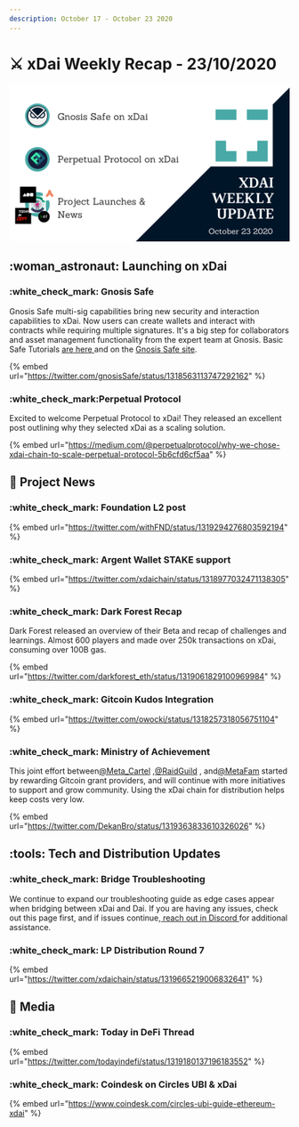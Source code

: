 ```yaml
---
description: October 17 - October 23 2020
---
```


# ⚔️ xDai Weekly Recap - 23/10/2020

![Gnosis Safe \* Perpetual Protocol \* Argent \* Foundation \* Dark Forest \* Gitcoin +++ ](<../../../../.gitbook/assets/Green and Black Modern Sales Marketing Presentation (16).png>)

## :woman\_astronaut: Launching on xDai

### :white\_check\_mark: Gnosis Safe

Gnosis Safe multi-sig capabilities bring new security and interaction capabilities to xDai. Now users can create wallets and interact with contracts while requiring multiple signatures. It's a big step for collaborators and asset management functionality from the expert team at Gnosis. Basic Safe Tutorials [are here ](../../../project-spotlights/gnosis/gnosis-safe.md)and on the [Gnosis Safe site](https://help.gnosis-safe.io/en/).

{% embed url="https://twitter.com/gnosisSafe/status/1318563113747292162" %}

### :white\_check\_mark:Perpetual Protocol

Excited to welcome Perpetual Protocol to xDai! They released an excellent post outlining why they selected xDai as a scaling solution.

{% embed url="https://medium.com/@perpetualprotocol/why-we-chose-xdai-chain-to-scale-perpetual-protocol-5b6cfd6cf5aa" %}

## :butterfly: Project News

### :white\_check\_mark: Foundation L2 post

{% embed url="https://twitter.com/withFND/status/1319294276803592194" %}

### :white\_check\_mark: Argent Wallet STAKE support

{% embed url="https://twitter.com/xdaichain/status/1318977032471138305" %}

### :white\_check\_mark: Dark Forest Recap

Dark Forest released an overview of their Beta and recap of challenges and learnings. Almost 600 players and made over 250k transactions on xDai, consuming over 100B gas.

{% embed url="https://twitter.com/darkforest_eth/status/1319061829100969984" %}

### :white\_check\_mark: Gitcoin Kudos Integration

{% embed url="https://twitter.com/owocki/status/1318257318056751104" %}

### :white\_check\_mark: Ministry of Achievement

This joint effort between[@Meta\_Cartel](https://twitter.com/Meta\_Cartel) ,[@RaidGuild](https://twitter.com/RaidGuild) , and[@MetaFam](https://twitter.com/MetaFam) started by rewarding Gitcoin grant providers, and will continue with more initiatives to support and grow community. Using the xDai chain for distribution helps keep costs very low.&#x20;

{% embed url="https://twitter.com/DekanBro/status/1319363833610326026" %}

## :tools: Tech and Distribution Updates

### :white\_check\_mark: Bridge Troubleshooting

We continue to expand our troubleshooting guide as edge cases appear when bridging between xDai and Dai. If you are having any issues, check out this page first, and if issues continue,[ reach out in Discord ](https://discord.gg/mPJ9zkq)for additional assistance.

### :white\_check\_mark: LP Distribution Round 7

{% embed url="https://twitter.com/xdaichain/status/1319665219006832641" %}

## :newspaper: Media&#x20;

### :white\_check\_mark: Today in DeFi Thread

{% embed url="https://twitter.com/todayindefi/status/1319180137196183552" %}

### :white\_check\_mark: Coindesk on Circles UBI & xDai

{% embed url="https://www.coindesk.com/circles-ubi-guide-ethereum-xdai" %}
